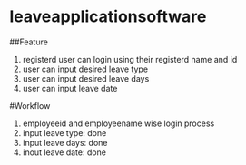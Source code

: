 # leaveapplicationsoftware
##Feature

1. registerd user can login using their registerd name and id
2. user can input desired leave type
3. user can input desired leave days
4. user can input leave date

#Workflow

1. employeeid and employeename wise login process
2. input leave type: done
3. input leave days: done
4. inout leave date: done
